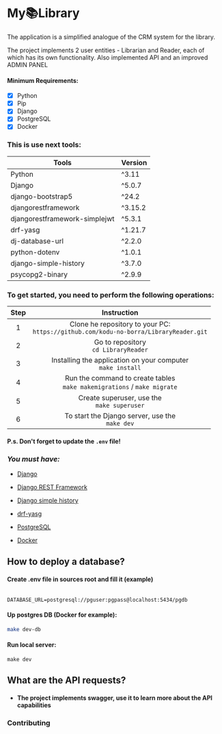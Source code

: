 # My📚Library

The application is a simplified analogue of the CRM system for the library.

The project implements 2 user entities - Librarian and Reader, each of which has its own functionality.
Also implemented API and an improved ADMIN PANEL

#### Minimum Requirements:

- [x] Python
- [x] Pip
- [x] Django
- [x] PostgreSQL
- [x] Docker

### This is  use next tools:

| Tools                         | Version |
|-------------------------------|---------|
| Python                        | ^3.11   |
| Django                        | ^5.0.7  |
| django-bootstrap5             | ^24.2   |
| djangorestframework           | ^3.15.2 |
| djangorestframework-simplejwt | ^5.3.1  |
| drf-yasg                      | ^1.21.7 |
| dj-database-url               | ^2.2.0  |
| python-dotenv                 | ^1.0.1  |
| django-simple-history         | ^3.7.0  |
| psycopg2-binary               | ^2.9.9  |

### To get started, you need to perform the following operations:

| Step |                                       Instruction                                        |
|:----:|:----------------------------------------------------------------------------------------:|
|  1   | Clone he repository to your PC:<br/>`https://github.com/kodu-no-borra/LibraryReader.git` |
|  2   |                         Go to repository<br/>`cd LibraryReader`                          |
|  3   |              Installing the application on your computer<br/>`make install`              | 
|  4   |       Run the command to create tables<br/>`make makemigrations` /  `make migrate`       | 
|  5   |                      Create superuser, use the<br/>`make superuser`                      |
|  6   |                    To start the Django server, use the<br/>`make dev`                    |

#### P.s. Don't forget to update the `.env` file!

### *You must have:*


- [Django](https://www.djangoproject.com/)

- [Django REST Framework](https://www.django-rest-framework.org/)

- [Django simple history](https://django-simple-history.readthedocs.io/)

- [drf-yasg](https://drf-yasg.readthedocs.io/)

- [PostgreSQL](https://www.postgresql.org/)

- [Docker](https://www.docker.com/)

## How to deploy a database?

#### Create .env file in sources root and fill it (example)

```dotenv

DATABASE_URL=postgresql://pguser:pgpass@localhost:5434/pgdb

```

#### Up postgres DB (Docker for example):

```sh
make dev-db
```

#### Run local server:

```shell
make dev
```

## What are the API requests?

- #### The project implements swagger, use it to learn more about the API capabilities

### Contributing

